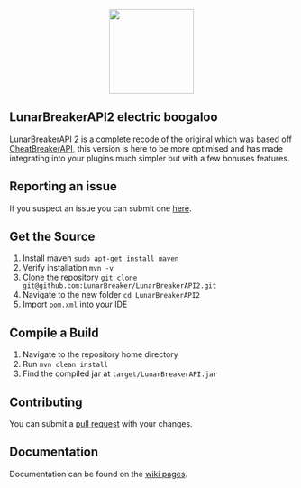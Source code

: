 
<p align="center">
    <img src="https://i.gyazo.com/2ae7a1967ff14ed8d830df0670965969.png" width="150" height="150"/>
</p>

## LunarBreakerAPI2 electric boogaloo 

LunarBreakerAPI 2 is a complete recode of the original which was based off [CheatBreakerAPI](https://github.com/CheatBreaker/CheatBreakerAPI), this version is here to be more optimised and has made integrating into your plugins much simpler but with a few bonuses features.

## Reporting an issue

If you suspect an issue you can submit one [here](https://github.com/LunarBreaker/LunarBreakerAPI2/issues).

## Get the Source

1. Install maven `sudo apt-get install maven`
2. Verify installation `mvn -v`
3. Clone the repository `git clone git@github.com:LunarBreaker/LunarBreakerAPI2.git`
4. Navigate to the new folder `cd LunarBreakerAPI2`
5. Import `pom.xml` into your IDE

## Compile a Build

1. Navigate to the repository home directory
2. Run `mvn clean install`
3. Find the compiled jar at `target/LunarBreakerAPI.jar`

## Contributing

You can submit a [pull request](https://github.com/LunarBreaker/LunarBreakerAPI2/pulls) with your changes.

## Documentation

Documentation can be found on the [wiki pages](https://github.com/LunarBreaker/LunarBreakerAPI2/wiki).
